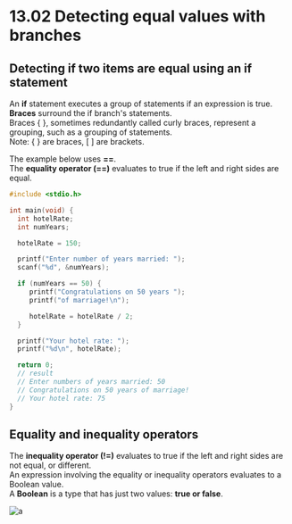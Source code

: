 # 13.02 Detecting equal values with branches

## Detecting if two items are equal using an if statement
An **if** statement executes a group of statements if an expression is true.   
**Braces** surround the if branch's statements.   
Braces { }, sometimes redundantly called curly braces, represent a grouping, such as a grouping of statements.   
Note: { } are braces, [ ] are brackets.   

The example below uses **==**.   
The **equality operator (==)** evaluates to true if the left and right sides are equal.   

```c
#include <stdio.h>

int main(void) {
  int hotelRate;
  int numYears;

  hotelRate = 150;

  printf("Enter number of years married: ");
  scanf("%d", &numYears);

  if (numYears == 50) {
     printf("Congratulations on 50 years ");
     printf("of marriage!\n");

     hotelRate = hotelRate / 2;
  }

  printf("Your hotel rate: ");
  printf("%d\n", hotelRate);

  return 0;
  // result
  // Enter numbers of years married: 50
  // Congratulations on 50 years of marriage!
  // Your hotel rate: 75
}
```

## Equality and inequality operators
The **inequality operator (!=)** evaluates to true if the left and right sides are not equal, or different.   
An expression involving the equality or inequality operators evaluates to a Boolean value.   
A **Boolean** is a type that has just two values: **true or false**.   

![a](https://github.com/ijaejun1025/CIS224-Computer_Architecture/assets/154036705/a1781854-67a5-489f-8aee-653a9bb25df8)


